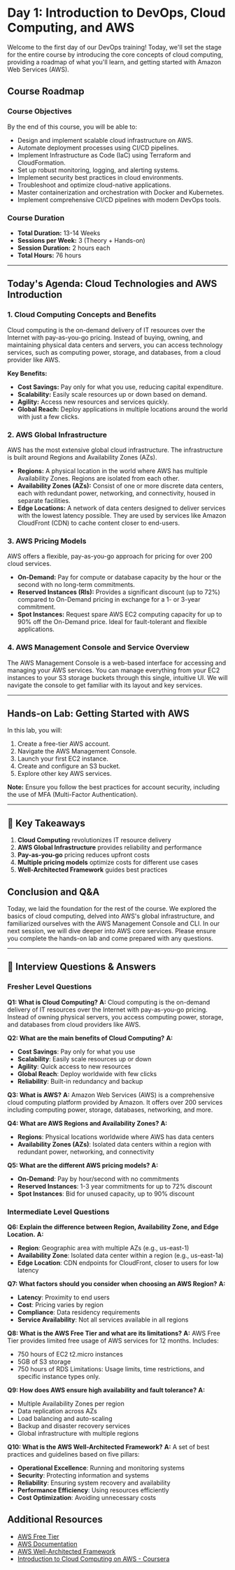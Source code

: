 ﻿# Day 1: Introduction to DevOps, Cloud Computing, and AWS

Welcome to the first day of our DevOps training! Today, we'll set the stage for the entire course by introducing the core concepts of cloud computing, providing a roadmap of what you'll learn, and getting started with Amazon Web Services (AWS).

## Course Roadmap

### Course Objectives
By the end of this course, you will be able to:
- Design and implement scalable cloud infrastructure on AWS.
- Automate deployment processes using CI/CD pipelines.
- Implement Infrastructure as Code (IaC) using Terraform and CloudFormation.
- Set up robust monitoring, logging, and alerting systems.
- Implement security best practices in cloud environments.
- Troubleshoot and optimize cloud-native applications.
- Master containerization and orchestration with Docker and Kubernetes.
- Implement comprehensive CI/CD pipelines with modern DevOps tools.

### Course Duration
- **Total Duration:** 13-14 Weeks
- **Sessions per Week:** 3 (Theory + Hands-on)
- **Session Duration:** 2 hours each
- **Total Hours:** 76 hours

---

## Today's Agenda: Cloud Technologies and AWS Introduction

### 1. Cloud Computing Concepts and Benefits
Cloud computing is the on-demand delivery of IT resources over the Internet with pay-as-you-go pricing. Instead of buying, owning, and maintaining physical data centers and servers, you can access technology services, such as computing power, storage, and databases, from a cloud provider like AWS.

**Key Benefits:**
- **Cost Savings:** Pay only for what you use, reducing capital expenditure.
- **Scalability:** Easily scale resources up or down based on demand.
- **Agility:** Access new resources and services quickly.
- **Global Reach:** Deploy applications in multiple locations around the world with just a few clicks.

### 2. AWS Global Infrastructure
AWS has the most extensive global cloud infrastructure. The infrastructure is built around Regions and Availability Zones (AZs).
- **Regions:** A physical location in the world where AWS has multiple Availability Zones. Regions are isolated from each other.
- **Availability Zones (AZs):** Consist of one or more discrete data centers, each with redundant power, networking, and connectivity, housed in separate facilities.
- **Edge Locations:** A network of data centers designed to deliver services with the lowest latency possible. They are used by services like Amazon CloudFront (CDN) to cache content closer to end-users.

### 3. AWS Pricing Models
AWS offers a flexible, pay-as-you-go approach for pricing for over 200 cloud services.
- **On-Demand:** Pay for compute or database capacity by the hour or the second with no long-term commitments.
- **Reserved Instances (RIs):** Provides a significant discount (up to 72%) compared to On-Demand pricing in exchange for a 1- or 3-year commitment.
- **Spot Instances:** Request spare AWS EC2 computing capacity for up to 90% off the On-Demand price. Ideal for fault-tolerant and flexible applications.

### 4. AWS Management Console and Service Overview
The AWS Management Console is a web-based interface for accessing and managing your AWS services. You can manage everything from your EC2 instances to your S3 storage buckets through this single, intuitive UI. We will navigate the console to get familiar with its layout and key services.

---

## Hands-on Lab: Getting Started with AWS

In this lab, you will:
1. Create a free-tier AWS account.
2. Navigate the AWS Management Console.
3. Launch your first EC2 instance.
4. Create and configure an S3 bucket.
5. Explore other key AWS services.

**Note:** Ensure you follow the best practices for account security, including the use of MFA (Multi-Factor Authentication).

---

## 🎯 Key Takeaways

1. **Cloud Computing** revolutionizes IT resource delivery
2. **AWS Global Infrastructure** provides reliability and performance
3. **Pay-as-you-go** pricing reduces upfront costs
4. **Multiple pricing models** optimize costs for different use cases
5. **Well-Architected Framework** guides best practices

## Conclusion and Q&A
Today, we laid the foundation for the rest of the course. We explored the basics of cloud computing, delved into AWS's global infrastructure, and familiarized ourselves with the AWS Management Console and CLI. In our next session, we will dive deeper into AWS core services. Please ensure you complete the hands-on lab and come prepared with any questions.

---

## 🎤 Interview Questions & Answers

### Fresher Level Questions

**Q1: What is Cloud Computing?**
**A:** Cloud computing is the on-demand delivery of IT resources over the Internet with pay-as-you-go pricing. Instead of owning physical servers, you access computing power, storage, and databases from cloud providers like AWS.

**Q2: What are the main benefits of Cloud Computing?**
**A:** 
- **Cost Savings**: Pay only for what you use
- **Scalability**: Easily scale resources up or down
- **Agility**: Quick access to new resources
- **Global Reach**: Deploy worldwide with few clicks
- **Reliability**: Built-in redundancy and backup

**Q3: What is AWS?**
**A:** Amazon Web Services (AWS) is a comprehensive cloud computing platform provided by Amazon. It offers over 200 services including computing power, storage, databases, networking, and more.

**Q4: What are AWS Regions and Availability Zones?**
**A:** 
- **Regions**: Physical locations worldwide where AWS has data centers
- **Availability Zones (AZs)**: Isolated data centers within a region with redundant power, networking, and connectivity

**Q5: What are the different AWS pricing models?**
**A:** 
- **On-Demand**: Pay by hour/second with no commitments
- **Reserved Instances**: 1-3 year commitments for up to 72% discount
- **Spot Instances**: Bid for unused capacity, up to 90% discount

### Intermediate Level Questions

**Q6: Explain the difference between Region, Availability Zone, and Edge Location.**
**A:** 
- **Region**: Geographic area with multiple AZs (e.g., us-east-1)
- **Availability Zone**: Isolated data center within a region (e.g., us-east-1a)
- **Edge Location**: CDN endpoints for CloudFront, closer to users for low latency

**Q7: What factors should you consider when choosing an AWS Region?**
**A:** 
- **Latency**: Proximity to end users
- **Cost**: Pricing varies by region
- **Compliance**: Data residency requirements
- **Service Availability**: Not all services available in all regions

**Q8: What is the AWS Free Tier and what are its limitations?**
**A:** AWS Free Tier provides limited free usage of AWS services for 12 months. Includes:
- 750 hours of EC2 t2.micro instances
- 5GB of S3 storage
- 750 hours of RDS
Limitations: Usage limits, time restrictions, and specific instance types only.

**Q9: How does AWS ensure high availability and fault tolerance?**
**A:** 
- Multiple Availability Zones per region
- Data replication across AZs
- Load balancing and auto-scaling
- Backup and disaster recovery services
- Global infrastructure with multiple regions

**Q10: What is the AWS Well-Architected Framework?**
**A:** A set of best practices and guidelines based on five pillars:
- **Operational Excellence**: Running and monitoring systems
- **Security**: Protecting information and systems
- **Reliability**: Ensuring system recovery and availability
- **Performance Efficiency**: Using resources efficiently
- **Cost Optimization**: Avoiding unnecessary costs

## Additional Resources
- [AWS Free Tier](https://aws.amazon.com/free/)
- [AWS Documentation](https://docs.aws.amazon.com/)
- [AWS Well-Architected Framework](https://aws.amazon.com/architecture/well-architected/)
- [Introduction to Cloud Computing on AWS - Coursera](https://www.coursera.org/learn/aws-cloud-introduction)
